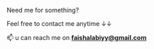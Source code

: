 Need me for something?

Feel free to contact me anytime ↓↓

📫 u can reach me on <b>faishalabiyy@gmail.com</b>

